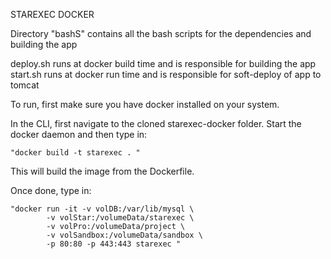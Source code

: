 STAREXEC DOCKER

Directory "bashS" contains all the bash scripts for the dependencies and building the app

deploy.sh runs at docker build time and is responsible for building the app
start.sh runs at docker run time and is responsible for soft-deploy of app to tomcat

To run, first make sure you have docker installed on your system.

In the CLI, first navigate to the cloned starexec-docker folder.
Start the docker daemon and then type in:

	"docker build -t starexec . "

This will build the image from the Dockerfile.

Once done, type in:

	"docker run -it -v volDB:/var/lib/mysql \
			-v volStar:/volumeData/starexec \
			-v volPro:/volumeData/project \
			-v volSandbox:/volumeData/sandbox \
			-p 80:80 -p 443:443 starexec "

